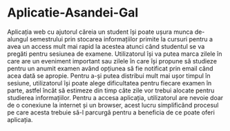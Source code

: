 # Aplicatie-Asandei-Gal
Aplicația web cu ajutorul căreia un student își poate ușura munca de-alungul semestrului prin stocarea informațiilor primite la cursuri pentru a avea un access mult mai rapid la acestea atunci când studentul se va pregăti pentru sesiunea de examene.    Utilizatorul își va putea marca zilele în care are un eveniment important sau zilele în care își propune să studieze pentru un anumit examen având opțiunea să fie notificat prin email când acea dată se apropie.     Pentru a-și putea distribui mult mai ușor timpul în sesiune, utilizatorul își poate alege dificultatea pentru fiecare examen în parte, astfel încât să estimeze din timp câte zile vor trebui alocate pentru studierea informațiilor.  Pentru a accesa aplicația, utilizatorul are nevoie doar de o conexiune la internet și un browser, acest lucru simplificând procesul pe care acesta trebuie să-l parcurgă pentru a beneficia de ce poate oferi aplicația.
